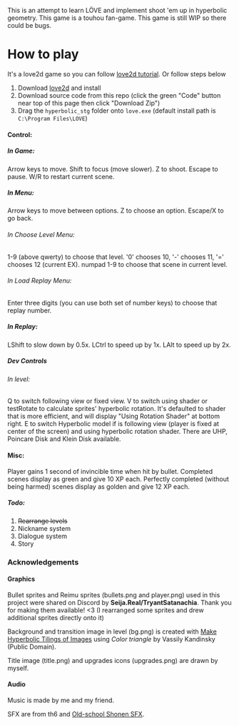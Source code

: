 This is an attempt to learn LÖVE and implement shoot 'em up in hyperbolic geometry.
This game is a touhou fan-game.
This game is still WIP so there could be bugs.

# How to play

It's a love2d game so you can follow [love2d tutorial](https://love2d.org/wiki/Getting_Started). Or follow steps below
1. Download [love2d](https://love2d.org/) and install
2. Download source code from this repo (click the green "Code" button near top of this page then click "Download Zip")
3. Drag the `hyperbolic_stg` folder onto `love.exe` (default install path is `C:\Program Files\LOVE`)

#### Control:
##### In Game:
Arrow keys to move.
Shift to focus (move slower).
Z to shoot.
Escape to pause.
W/R to restart current scene.
##### In Menu:
Arrow keys to move between options.
Z to choose an option.
Escape/X to go back.
###### In Choose Level Menu:
1-9 (above qwerty) to choose that level. '0' chooses 10, '-' chooses 11, '=' chooses 12 (current EX).
numpad 1-9 to choose that scene in current level.
###### In Load Replay Menu:
Enter three digits (you can use both set of number keys) to choose that replay number.
##### In Replay:
LShift to slow down by 0.5x.
LCtrl to speed up by 1x.
LAlt to speed up by 2x.

##### Dev Controls
###### In level:
Q to switch following view or fixed view. 
V to switch using shader or testRotate to calculate sprites' hyperbolic rotation. It's defaulted to shader that is more efficient, and will display "Using Rotation Shader" at bottom right.
E to switch Hyperbolic model if is following view (player is fixed at center of the screen) and using hyperbolic rotation shader. There are UHP, Poincare Disk and Klein Disk available.

#### Misc:
Player gains 1 second of invincible time when hit by bullet.
Completed scenes display as green and give 10 XP each.
Perfectly completed (without being harmed) scenes display as golden and give 12 XP each.

##### Todo:
1. ~~Rearrange levels~~
2. Nickname system
3. Dialogue system
4. Story


### Acknowledgements

#### Graphics

Bullet sprites and Reimu sprites (bullets.png and player.png) used in this project were shared on Discord by **Seija.Real/TryantSatanachia**. Thank you for making them available! <3
(I rearranged some sprites and drew additional sprites directly onto it)

Background and transition image in level (bg.png) is created with [Make Hyperbolic Tilings of Images](https://www.malinc.se/m/ImageTiling.php) using *Color triangle* by Vassily Kandinsky (Public Domain).

Title image (title.png) and upgrades icons (upgrades.png) are drawn by myself.

#### Audio

Music is made by me and my friend.

SFX are from th6 and [Old-school Shonen SFX](https://heltonyan.itch.io/retroanimesfx).
